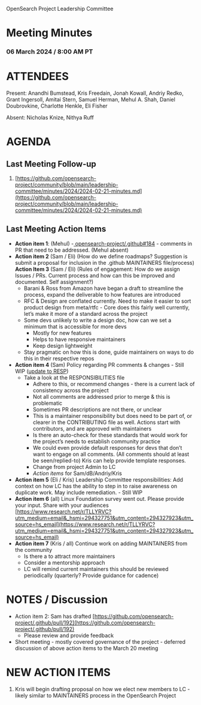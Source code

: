 OpenSearch Project Leadership Committee


# Meeting Minutes 


### 06 March 2024 / 8:00 AM PT


# ATTENDEES

Present: Anandhi Bumstead, Kris Freedain, Jonah Kowall, Andriy Redko, Grant Ingersoll, Amitai Stern, Samuel Herman, Mehul A. Shah, Daniel Doubrovkine, Charlotte Henkle, Eli Fisher

Absent: Nicholas Knize, Nithya Ruff


# AGENDA


## Last Meeting Follow-up

1. [https://github.com/opensearch-project/community/blob/main/leadership-committee/minutes/2024/2024-02-21-minutes.md](https://github.com/opensearch-project/community/blob/main/leadership-committee/minutes/2024/2024-02-21-minutes.md) 


## Last Meeting Action Items



* **Action item 1**: (Mehul) -[ opensearch-project/.github#184](https://github.com/opensearch-project/.github/pull/184) - comments in PR that need to be addressed. (Mehul absent) 
* **Action item 2** (Sam / Eli) (How do we define roadmaps? Suggestion is submit a proposal for inclusion in the .github MAINTAINERS file/process)  \
**Action Item 3** (Sam / Eli) (Rules of engagement: How do we assign Issues / PRs. Current process and how can this be improved and documented. Self assignment?)
    * Barani & Ross from Amazon have began a draft to streamline the process, expand the deliverable to how features are introduced
    * RFC & Design are conflated currently. Need to make it easier to sort product design from meta/rtfc - Core does this fairly well currently, let’s make it more of a standard across the project 
    * Some devs unlikely to write a design doc, how can we set a minimum that is accessible for more devs
        * Mostly for new features
        * Helps to have responsive maintainers
        * Keep design lightweight
    * Stay pragmatic on how this is done, guide maintainers on ways to do this in their respective repos
* **Action item 4** (Sam) Policy regarding PR comments & changes - Still WIP ([update to RESP](https://github.com/opensearch-project/.github/blob/main/RESPONSIBILITIES.md))
    * Take a look at the RESPONSIBILITIES file
        * Adhere to this, or recommend changes - there is a current lack of consistency across the project 
        * Not all comments are addressed prior to merge & this is problematic
        * Sometimes PR descriptions are not there, or unclear
        * This is a maintainer responsibility but does need to be part of, or clearer in the CONTRIBUTING file as well. Actions start with contributors, and are approved with maintainers
        * Is there an auto-check for these standards that would work for the project’s needs to establish community practice
        * We could even provide default responses for devs that don’t want to engage on all comments. (All comments should at least be seen/replied-to) Kris can help provide template responses. 
        * Change from project Admin to LC
        * _Action items_ for Sam/dB/Andriy/Kris
* **Action item 5** (Eli / Kris) Leadership Committee responsibilities: Add context on how LC has the ability to step in to raise awareness on duplicate work. May include remediation. - Still WIP
* **Action item 6** (all) Linux Foundation survey went out. Please provide your input. Share with your audiences [https://www.research.net/r/TLLYRVC?utm_medium=email&_hsmi=294327751&utm_content=294327923&utm_source=hs_email](https://www.research.net/r/TLLYRVC?utm_medium=email&_hsmi=294327751&utm_content=294327923&utm_source=hs_email) 
* **Action item 7** (Kris / all) Continue work on adding MAINTAINERS from the community 
    * Is there a to attract more maintainers
    * Consider a mentorship approach
    * LC will remind current maintainers this should be reviewed periodically (quarterly? Provide guidance for cadence) 



# NOTES / Discussion

* Action item  2: Sam has drafted [https://github.com/opensearch-project/.github/pull/192](https://github.com/opensearch-project/.github/pull/192) 
    * Please review and provide feedback
* Short meeting - mostly covered governance of the project - deferred discussion of above action items to the March 20 meeting


# NEW ACTION ITEMS

1.  Kris will begin drafting proposal on how we elect new members to LC - likely similar to MAINTAINERS process in the OpenSearch Project

